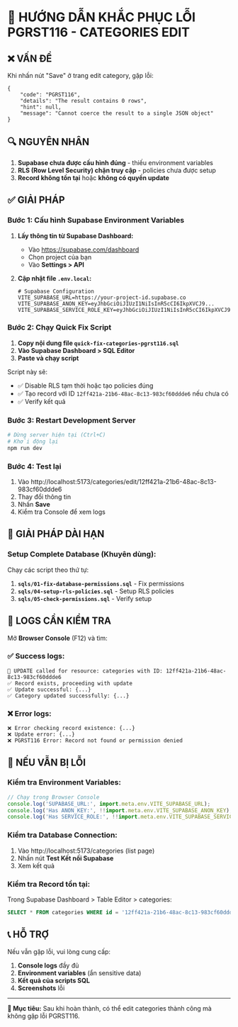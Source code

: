 # 🚨 HƯỚNG DẪN KHẮC PHỤC LỖI PGRST116 - CATEGORIES EDIT

## ❌ **VẤN ĐỀ**
Khi nhấn nút "Save" ở trang edit category, gặp lỗi:
```
{
    "code": "PGRST116",
    "details": "The result contains 0 rows",
    "hint": null,
    "message": "Cannot coerce the result to a single JSON object"
}
```

## 🔍 **NGUYÊN NHÂN**
1. **Supabase chưa được cấu hình đúng** - thiếu environment variables
2. **RLS (Row Level Security) chặn truy cập** - policies chưa được setup
3. **Record không tồn tại** hoặc **không có quyền update**

## ✅ **GIẢI PHÁP**

### **Bước 1: Cấu hình Supabase Environment Variables**

1. **Lấy thông tin từ Supabase Dashboard:**
   - Vào https://supabase.com/dashboard
   - Chọn project của bạn
   - Vào **Settings > API**

2. **Cập nhật file `.env.local`:**
   ```env
   # Supabase Configuration
   VITE_SUPABASE_URL=https://your-project-id.supabase.co
   VITE_SUPABASE_ANON_KEY=eyJhbGciOiJIUzI1NiIsInR5cCI6IkpXVCJ9...
   VITE_SUPABASE_SERVICE_ROLE_KEY=eyJhbGciOiJIUzI1NiIsInR5cCI6IkpXVCJ9...
   ```

### **Bước 2: Chạy Quick Fix Script**

1. **Copy nội dung file `quick-fix-categories-pgrst116.sql`**
2. **Vào Supabase Dashboard > SQL Editor**
3. **Paste và chạy script**

Script này sẽ:
- ✅ Disable RLS tạm thời hoặc tạo policies đúng
- ✅ Tạo record với ID `12ff421a-21b6-48ac-8c13-983cf60ddde6` nếu chưa có
- ✅ Verify kết quả

### **Bước 3: Restart Development Server**

```bash
# Dừng server hiện tại (Ctrl+C)
# Khởi động lại
npm run dev
```

### **Bước 4: Test lại**

1. Vào http://localhost:5173/categories/edit/12ff421a-21b6-48ac-8c13-983cf60ddde6
2. Thay đổi thông tin
3. Nhấn **Save**
4. Kiểm tra Console để xem logs

## 🔧 **GIẢI PHÁP DÀI HẠN**

### **Setup Complete Database (Khuyên dùng):**

Chạy các script theo thứ tự:

1. **`sqls/01-fix-database-permissions.sql`** - Fix permissions
2. **`sqls/04-setup-rls-policies.sql`** - Setup RLS policies
3. **`sqls/05-check-permissions.sql`** - Verify setup

## 📝 **LOGS CẦN KIỂM TRA**

Mở **Browser Console** (F12) và tìm:

### **✅ Success logs:**
```
🔄 UPDATE called for resource: categories with ID: 12ff421a-21b6-48ac-8c13-983cf60ddde6
✅ Record exists, proceeding with update
✅ Update successful: {...}
✅ Category updated successfully: {...}
```

### **❌ Error logs:**
```
❌ Error checking record existence: {...}
❌ Update error: {...}
❌ PGRST116 Error: Record not found or permission denied
```

## 🚨 **NẾU VẪN BỊ LỖI**

### **Kiểm tra Environment Variables:**
```javascript
// Chạy trong Browser Console
console.log('SUPABASE_URL:', import.meta.env.VITE_SUPABASE_URL);
console.log('Has ANON_KEY:', !!import.meta.env.VITE_SUPABASE_ANON_KEY);
console.log('Has SERVICE_ROLE:', !!import.meta.env.VITE_SUPABASE_SERVICE_ROLE_KEY);
```

### **Kiểm tra Database Connection:**
1. Vào http://localhost:5173/categories (list page)
2. Nhấn nút **Test Kết nối Supabase**
3. Xem kết quả

### **Kiểm tra Record tồn tại:**
Trong Supabase Dashboard > Table Editor > categories:
```sql
SELECT * FROM categories WHERE id = '12ff421a-21b6-48ac-8c13-983cf60ddde6';
```

## 📞 **HỖ TRỢ**

Nếu vẫn gặp lỗi, vui lòng cung cấp:
1. **Console logs** đầy đủ
2. **Environment variables** (ẩn sensitive data)
3. **Kết quả của scripts SQL**
4. **Screenshots** lỗi

---

**🎯 Mục tiêu:** Sau khi hoàn thành, có thể edit categories thành công mà không gặp lỗi PGRST116.